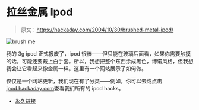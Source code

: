# 拉丝金属 Ipod

> 原文：<https://hackaday.com/2004/10/30/brushed-metal-ipod/>

![brush me](img/309e98e172da7ac400159cb8a9061d11.png)

我的 3g ipod 正式报废了，ipod 很棒——但只能在玻璃后面看，如果你需要触摸的话，可能还要戴上白手套。所以，我想把整个东西涂成黑色，博诺风格，但我想我会让它看起来像金属一样。这里有一个网站展示了如何做。

仅仅是一个网站更新，我们现在有了分类——例如，你可以去或点击[ipod.hackaday.com](http://ipod.hackaday.com/)查看我们所有的 ipod hacks。

*   [永久链接](http://members.optusnet.com.au/brushedipod/)